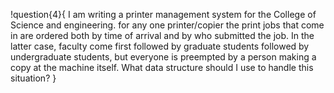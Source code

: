 !question{4}{
I am writing a printer management system for the College of Science and engineering. for any one printer/copier the print jobs that come in are ordered both by time of arrival and by who submitted the job. In the latter case, faculty come first followed by graduate students followed by undergraduate students, but everyone is preempted by a person making a copy at the machine itself. What data structure should I use to handle this situation?
}

